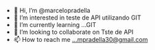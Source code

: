 - 👋 Hi, I’m @marcelopradella
- 👀 I’m interested in teste de API utilizando GIT
- 🌱 I’m currently learning ...GIT
- 💞️ I’m looking to collaborate on Tste de API
- 📫 How to reach me ...mpradella30@gmail.com

<!---
marcelopradella/marcelopradella is a ✨ special ✨ repository because its `README.md` (this file) appears on your GitHub profile.
You can click the Preview link to take a look at your changes.
--->
